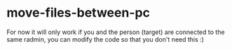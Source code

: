 # move-files-between-pc
For now it will only work if you and the person (target) are connected to the same radmin, you can modify the code so that you don't need this :)
